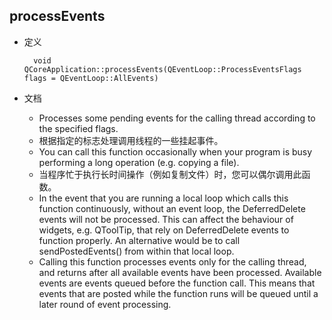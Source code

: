 ## processEvents
- 定义

		void QCoreApplication::processEvents(QEventLoop::ProcessEventsFlags flags = QEventLoop::AllEvents)
- 文档
	- Processes some pending events for the calling thread according to the specified flags.
	- 根据指定的标志处理调用线程的一些挂起事件。
	- You can call this function occasionally when your program is busy performing a long operation (e.g. copying a file).
	- 当程序忙于执行长时间操作（例如复制文件）时，您可以偶尔调用此函数。
	- In the event that you are running a local loop which calls this function continuously, without an event loop, the DeferredDelete events will not be processed. This can affect the behaviour of widgets, e.g. QToolTip, that rely on DeferredDelete events to function properly. An alternative would be to call sendPostedEvents() from within that local loop.
	- Calling this function processes events only for the calling thread, and returns after all available events have been processed. Available events are events queued before the function call. This means that events that are posted while the function runs will be queued until a later round of event processing.